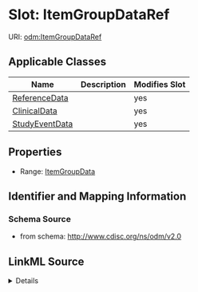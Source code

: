# Slot: ItemGroupDataRef

URI: [odm:ItemGroupDataRef](http://www.cdisc.org/ns/odm/v2.0/ItemGroupDataRef)



<!-- no inheritance hierarchy -->




## Applicable Classes

| Name | Description | Modifies Slot |
| --- | --- | --- |
[ReferenceData](ReferenceData.md) |  |  yes  |
[ClinicalData](ClinicalData.md) |  |  yes  |
[StudyEventData](StudyEventData.md) |  |  yes  |







## Properties

* Range: [ItemGroupData](ItemGroupData.md)





## Identifier and Mapping Information







### Schema Source


* from schema: http://www.cdisc.org/ns/odm/v2.0




## LinkML Source

<details>
```yaml
name: ItemGroupDataRef
from_schema: http://www.cdisc.org/ns/odm/v2.0
rank: 1000
alias: ItemGroupDataRef
domain_of:
- ReferenceData
- ClinicalData
- StudyEventData
range: ItemGroupData

```
</details>